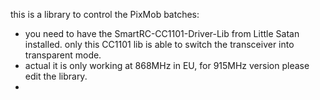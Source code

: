this is a library to control the PixMob batches:

 - you need to have the SmartRC-CC1101-Driver-Lib from Little Satan  installed. only this CC1101 lib is able to switch the transceiver into transparent mode.
 - actual it is only working at 868MHz in EU, for 915MHz version please edit the library.
 - 
